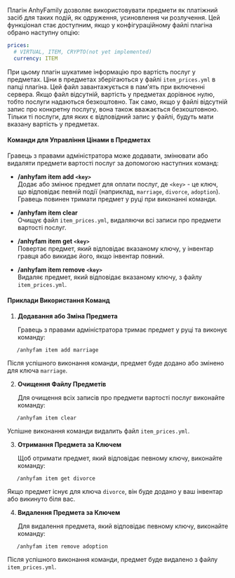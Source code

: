 Плагін AnhyFamily дозволяє використовувати предмети як платіжний засіб для таких подій, як одруження, усиновлення чи розлучення. Цей функціонал стає доступним, якщо у конфігураційному файлі плагіна обрано наступну опцію:

```yaml
prices:
  # VIRTUAL, ITEM, CRYPTO(not yet implemented)
  currency: ITEM
```

При цьому плагін шукатиме інформацію про вартість послуг у предметах. Ціни в предметах зберігаються у файлі `item_prices.yml` в папці плагіна. Цей файл завантажується в пам'ять при включенні сервера. Якщо файл відсутній, вартість у предметах дорівнює нулю, тобто послуги надаються безкоштовно. Так само, якщо у файлі відсутній запис про конкретну послугу, вона також вважається безкоштовною. Тільки ті послуги, для яких є відповідний запис у файлі, будуть мати вказану вартість у предметах.

#### Команди для Управління Цінами в Предметах

Гравець з правами адміністратора може додавати, змінювати або видаляти предмети вартості послуг за допомогою наступних команд:

- **/anhyfam item add `<key>`**  
  Додає або змінює предмет для оплати послуг, де `<key>` - це ключ, що відповідає певній події (наприклад, `marriage`, `divorce`, `adoption`). Гравець повинен тримати предмет у руці при виконанні команди.

- **/anhyfam item clear**  
  Очищує файл `item_prices.yml`, видаляючи всі записи про предмети вартості послуг.

- **/anhyfam item get `<key>`**  
  Повертає предмет, який відповідає вказаному ключу, у інвентар гравця або викидає його, якщо інвентар повний.

- **/anhyfam item remove `<key>`**  
  Видаляє предмет, який відповідає вказаному ключу, з файлу `item_prices.yml`.

#### Приклади Використання Команд

1. **Додавання або Зміна Предмета**

   Гравець з правами адміністратора тримає предмет у руці та виконує команду:
```
   /anhyfam item add marriage
```
   Після успішного виконання команди, предмет буде додано або змінено для ключа `marriage`.

2. **Очищення Файлу Предметів**

   Для очищення всіх записів про предмети вартості послуг виконайте команду:
```
   /anhyfam item clear
```
   Успішне виконання команди видалить файл `item_prices.yml`.

3. **Отримання Предмета за Ключем**

   Щоб отримати предмет, який відповідає певному ключу, виконайте команду:
```
   /anhyfam item get divorce
```
   Якщо предмет існує для ключа `divorce`, він буде додано у ваш інвентар або викинуто біля вас.

4. **Видалення Предмета за Ключем**

   Для видалення предмета, який відповідає певному ключу, виконайте команду:
```
   /anhyfam item remove adoption
```
   Після успішного виконання команди, предмет буде видалено з файлу `item_prices.yml`.


